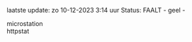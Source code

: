 laatste update: 
zo 10-12-2023  3:14   uur 
Status: FAALT - geel - 
<div class="service Y">microstation</div><div class="service G">httpstat</div>